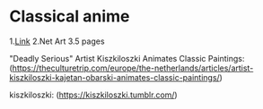 # Classical anime

1.[Link](https://zlc-long.github.io/Zcll.github.io/Index.html)
2.Net Art
3.5 pages



"Deadly Serious" Artist Kiszkiloszki Animates Classic Paintings:
(https://theculturetrip.com/europe/the-netherlands/articles/artist-kiszkiloszki-kajetan-obarski-animates-classic-paintings/)

kiszkiloszki:
(https://kiszkiloszki.tumblr.com/)


